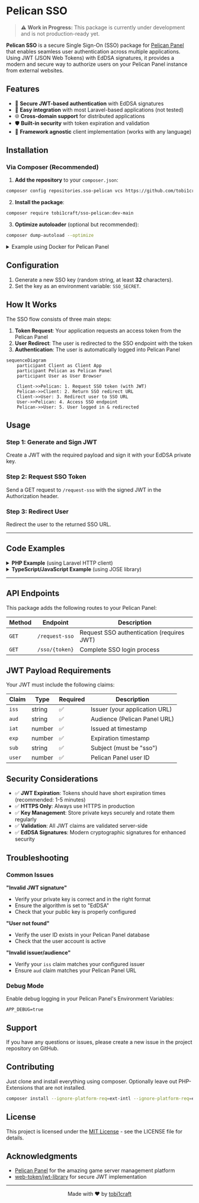 # Pelican SSO

> ⚠️ **Work in Progress:** This package is currently under development and is not production-ready yet.

**Pelican SSO** is a secure Single Sign-On (SSO) package for [Pelican Panel](https://github.com/pelican-dev/panel/) that enables seamless user authentication across multiple applications. Using JWT (JSON Web Tokens) with EdDSA signatures, it provides a modern and secure way to authorize users on your Pelican Panel instance from external websites.

## Features

- 🔐 **Secure JWT-based authentication** with EdDSA signatures
- 🚀 **Easy integration** with most Laravel-based applications (not tested)
- 🌐 **Cross-domain support** for distributed applications
- 🛡️ **Built-in security** with token expiration and validation
- 📱 **Framework agnostic** client implementation (works with any language)

## Installation

### Via Composer (Recommended)

1. **Add the repository** to your `composer.json`:
```bash
composer config repositories.sso-pelican vcs https://github.com/tobi1craft/sso-pelican.git
```

2. **Install the package**:
```bash
composer require tobi1craft/sso-pelican:dev-main
```

3. **Optimize autoloader** (optional but recommended):
```bash
composer dump-autoload --optimize
```

<details>
<summary>Example using Docker for Pelican Panel</summary>

```Dockerfile
# change version here:
FROM ghcr.io/pelican-dev/panel:latest

USER root

# Install system dependencies
RUN apk add --no-cache curl git unzip

# Install Composer
RUN curl -sS https://getcomposer.org/installer \
    | php -- --install-dir=/usr/local/bin --filename=composer

WORKDIR /var/www/html

# Install Pelican SSO package
RUN composer config repositories.sso-pelican vcs https://github.com/tobi1craft/sso-pelican.git \
    && composer require tobi1craft/sso-pelican:dev-main \
    && composer dump-autoload --optimize
```
</details>

## Configuration

1. Generate a new SSO key (random string, at least **32** characters).
2. Set the key as an environment variable: `SSO_SECRET`.

## How It Works

The SSO flow consists of three main steps:

1. **Token Request**: Your application requests an access token from the Pelican Panel
2. **User Redirect**: The user is redirected to the SSO endpoint with the token
3. **Authentication**: The user is automatically logged into Pelican Panel

```mermaid
sequenceDiagram
    participant Client as Client App
    participant Pelican as Pelican Panel
    participant User as User Browser
    
    Client->>Pelican: 1. Request SSO token (with JWT)
    Pelican->>Client: 2. Return SSO redirect URL
    Client->>User: 3. Redirect user to SSO URL
    User->>Pelican: 4. Access SSO endpoint
    Pelican->>User: 5. User logged in & redirected
```

## Usage

### Step 1: Generate and Sign JWT

Create a JWT with the required payload and sign it with your EdDSA private key.

### Step 2: Request SSO Token

Send a GET request to `/request-sso` with the signed JWT in the Authorization header.

### Step 3: Redirect User

Redirect the user to the returned SSO URL.

---

## Code Examples

<details>
<summary><strong>PHP Example</strong> (using Laravel HTTP client)</summary>

```php
$payload = [
    'iss' => 'https://your-app.example.com',
    'aud' => 'https://pelican.example.com',
    'iat' => time(),
    'exp' => time() + 60,
    'sub' => 'sso',
    'user' => 1,
];

// Create JWS token (EdDSA signed)
// Normally use a JWT library of your choice to build and sign the JWT:
$jws = 'HEADER.' . base64_encode(json_encode($payload)) . '.SIGNATURE';

$response = Http::withToken($jws)->get('https://pelican.example.com/request-sso');

if (!$response->successful()) {
    $message = $response->json('message', 'SSO request failed. Please contact an admin.');
    return redirect()->back()->withError($message);
}

// Redirect user to Pelican Panel SSO endpoint
return redirect($response->json('redirect'));
```

</details>

<details>
<summary><strong>TypeScript/JavaScript Example</strong> (using JOSE library)</summary>

```typescript
import { SignJWT } from "jose";

const privateKey = /* your EdDSA private key here */;

// Create and sign the JWT
const jws = await new SignJWT({ user: 1 })
  .setProtectedHeader({ alg: "EdDSA" })
  .setSubject("sso")
  .setIssuedAt()
  .setIssuer("https://your-app.example.com")
  .setAudience("https://pelican.example.com")
  .setExpirationTime("1m")
  .sign(privateKey);

// Request SSO token from Pelican Panel
const response = await fetch("https://pelican.example.com/request-sso", {
  method: "GET",
  headers: {
    Authorization: `Bearer ${jws}`,
  },
});

const pelicanResponse = (await response.json()) as { message?: string; redirect?: string };

if (!response.ok) {
  throw new Error(pelicanResponse.message ?? "Something went wrong, please contact an administrator.");
}

// Redirect the user to the Pelican Panel SSO endpoint
window.location.href = pelicanResponse.redirect ?? "/";
```

</details>

---

## API Endpoints

This package adds the following routes to your Pelican Panel:

| Method | Endpoint | Description |
|--------|----------|-------------|
| `GET` | `/request-sso` | Request SSO authentication (requires JWT) |
| `GET` | `/sso/{token}` | Complete SSO login process |

## JWT Payload Requirements

Your JWT must include the following claims:

| Claim | Type | Required | Description |
|-------|------|----------|-------------|
| `iss` | string | ✅ | Issuer (your application URL) |
| `aud` | string | ✅ | Audience (Pelican Panel URL) |
| `iat` | number | ✅ | Issued at timestamp |
| `exp` | number | ✅ | Expiration timestamp |
| `sub` | string | ✅ | Subject (must be "sso") |
| `user` | number | ✅ | Pelican Panel user ID |

## Security Considerations

- ✅ **JWT Expiration**: Tokens should have short expiration times (recommended: 1-5 minutes)
- ✅ **HTTPS Only**: Always use HTTPS in production
- ✅ **Key Management**: Store private keys securely and rotate them regularly
- ✅ **Validation**: All JWT claims are validated server-side
- ✅ **EdDSA Signatures**: Modern cryptographic signatures for enhanced security

## Troubleshooting

### Common Issues

**"Invalid JWT signature"**
- Verify your private key is correct and in the right format
- Ensure the algorithm is set to "EdDSA"
- Check that your public key is properly configured

**"User not found"**
- Verify the user ID exists in your Pelican Panel database
- Check that the user account is active

**"Invalid issuer/audience"**
- Verify your `iss` claim matches your configured issuer
- Ensure `aud` claim matches your Pelican Panel URL

### Debug Mode

Enable debug logging in your Pelican Panel's Environment Variables:

```env
APP_DEBUG=true
```

## Support

If you have any questions or issues, please create a new issue in the project repository on GitHub.

## Contributing

Just clone and install everything using composer. Optionally leave out PHP-Extensions that are not installed.

```bash
composer install --ignore-platform-req=ext-intl --ignore-platform-req=ext-zip --ignore-platform-req=ext-bcmath
```

## License

This project is licensed under the [MIT License](LICENSE) - see the LICENSE file for details.

## Acknowledgments

- [Pelican Panel](https://github.com/pelican-dev/panel/) for the amazing game server management platform
- [web-token/jwt-library](https://github.com/web-token/jwt-library) for secure JWT implementation

---

<div align="center">
  Made with ❤️ by <a href="https://github.com/tobi1craft">tobi1craft</a>
</div>

